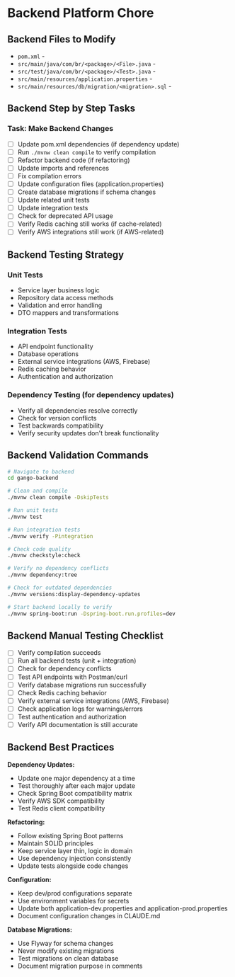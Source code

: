 # Backend Platform Chore

## Backend Files to Modify

- `pom.xml` - <Why this file needs modification>
- `src/main/java/com/br/<package>/<File>.java` - <Why this file needs modification>
- `src/test/java/com/br/<package>/<Test>.java` - <Test updates needed>
- `src/main/resources/application.properties` - <Configuration changes>
- `src/main/resources/db/migration/<migration>.sql` - <Database migration if needed>

## Backend Step by Step Tasks

### Task: Make Backend Changes
- [ ] Update pom.xml dependencies (if dependency update)
- [ ] Run `./mvnw clean compile` to verify compilation
- [ ] Refactor backend code (if refactoring)
- [ ] Update imports and references
- [ ] Fix compilation errors
- [ ] Update configuration files (application.properties)
- [ ] Create database migrations if schema changes
- [ ] Update related unit tests
- [ ] Update integration tests
- [ ] Check for deprecated API usage
- [ ] Verify Redis caching still works (if cache-related)
- [ ] Verify AWS integrations still work (if AWS-related)

## Backend Testing Strategy

### Unit Tests
- Service layer business logic
- Repository data access methods
- Validation and error handling
- DTO mappers and transformations

### Integration Tests
- API endpoint functionality
- Database operations
- External service integrations (AWS, Firebase)
- Redis caching behavior
- Authentication and authorization

### Dependency Testing (for dependency updates)
- Verify all dependencies resolve correctly
- Check for version conflicts
- Test backwards compatibility
- Verify security updates don't break functionality

## Backend Validation Commands

```bash
# Navigate to backend
cd gango-backend

# Clean and compile
./mvnw clean compile -DskipTests

# Run unit tests
./mvnw test

# Run integration tests
./mvnw verify -Pintegration

# Check code quality
./mvnw checkstyle:check

# Verify no dependency conflicts
./mvnw dependency:tree

# Check for outdated dependencies
./mvnw versions:display-dependency-updates

# Start backend locally to verify
./mvnw spring-boot:run -Dspring-boot.run.profiles=dev
```

## Backend Manual Testing Checklist
- [ ] Verify compilation succeeds
- [ ] Run all backend tests (unit + integration)
- [ ] Check for dependency conflicts
- [ ] Test API endpoints with Postman/curl
- [ ] Verify database migrations run successfully
- [ ] Check Redis caching behavior
- [ ] Verify external service integrations (AWS, Firebase)
- [ ] Check application logs for warnings/errors
- [ ] Test authentication and authorization
- [ ] Verify API documentation is still accurate

## Backend Best Practices

**Dependency Updates:**
- Update one major dependency at a time
- Test thoroughly after each major update
- Check Spring Boot compatibility matrix
- Verify AWS SDK compatibility
- Test Redis client compatibility

**Refactoring:**
- Follow existing Spring Boot patterns
- Maintain SOLID principles
- Keep service layer thin, logic in domain
- Use dependency injection consistently
- Update tests alongside code changes

**Configuration:**
- Keep dev/prod configurations separate
- Use environment variables for secrets
- Update both application-dev.properties and application-prod.properties
- Document configuration changes in CLAUDE.md

**Database Migrations:**
- Use Flyway for schema changes
- Never modify existing migrations
- Test migrations on clean database
- Document migration purpose in comments
